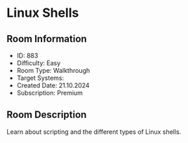 # Linux Shells

## Room Information
- ID: 883
- Difficulty: Easy
- Room Type: Walkthrough
- Target Systems: 
- Created Date: 21.10.2024
- Subscription: Premium

## Room Description
Learn about scripting and the different types of Linux shells.
